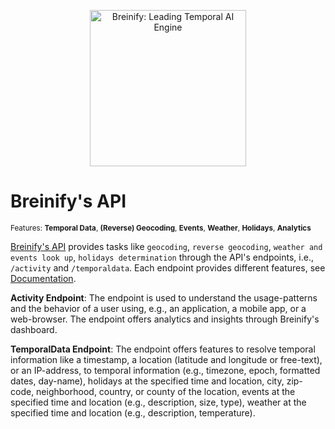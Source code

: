 <p align="center">
  <img src="https://www.breinify.com/img/Breinify_logo.png" alt="Breinify: Leading Temporal AI Engine" width="250">
</p>

# Breinify's API
<sup>Features: **Temporal Data**, **(Reverse) Geocoding**, **Events**, **Weather**, **Holidays**, **Analytics**</sup>

[Breinify's API](https://www.breinify.com) provides tasks like `geocoding`, `reverse geocoding`, `weather and events look up`, `holidays determination` through the API's endpoints, i.e., `/activity` and `/temporaldata`. Each endpoint provides different features, see [Documentation](https://www.breinify.com/documentation/index.html).

**Activity Endpoint**: The endpoint is used to understand the usage-patterns and the behavior of a user using, e.g., an application, a mobile app, or a web-browser. The endpoint offers analytics and insights through Breinify's dashboard.

**TemporalData Endpoint**: The endpoint offers features to resolve temporal information like a timestamp, a location (latitude and longitude or free-text), or an IP-address, to temporal information (e.g., timezone, epoch, formatted dates, day-name),  holidays at the specified time and location, city, zip-code, neighborhood, country, or county of the location, events at the specified time and location (e.g., description, size, type), weather at the specified time and location (e.g., description, temperature).